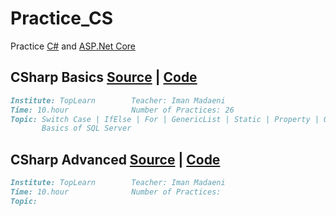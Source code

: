 # Practice_CS
Practice [C#](https://github.com/dotnet/csharplang) and [ASP.Net Core](https://github.com/dotnet/aspnetcore)

## CSharp Basics [Source](https://toplearn.com/c/gJY) | [Code]()
```markdown
Institute: TopLearn        Teacher: Iman Madaeni           
Time: 10.hour              Number of Practices: 26 
Topic: Switch Case | IfElse | For | GenericList | Static | Property | OOP | WinForm
       Basics of SQL Server
```
## CSharp Advanced [Source]() | [Code]()
```markdown
Institute: TopLearn        Teacher: Iman Madaeni           
Time: 10.hour              Number of Practices: 
Topic: 
```